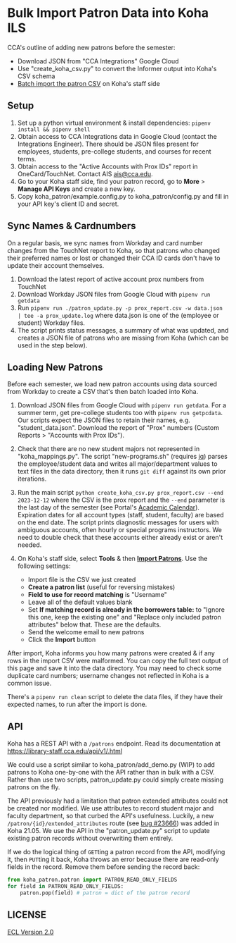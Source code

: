 # Bulk Import Patron Data into Koha ILS

CCA's outline of adding new patrons before the semester:

- Download JSON from "CCA Integrations" Google Cloud
- Use "create_koha_csv.py" to convert the Informer output into Koha's CSV schema
- [Batch import the patron CSV](https://library-staff.cca.edu/cgi-bin/koha/tools/import_borrowers.pl) on Koha's staff side

## Setup

1. Set up a python virtual environment & install dependencies: `pipenv install && pipenv shell`
1. Obtain access to CCA Integrations data in Google Cloud (contact the Integrations Engineer). There should be JSON files present for employees, students, pre-college students, and courses for recent terms.
1. Obtain access to the "Active Accounts with Prox IDs" report in OneCard/TouchNet. Contact AIS <ais@cca.edu>.
1. Go to your Koha staff side, find your patron record, go to **More** > **Manage API Keys** and create a new key.
1. Copy koha_patron/example.config.py to koha_patron/config.py and fill in your API key's client ID and secret.

## Sync Names & Cardnumbers

On a regular basis, we sync names from Workday and card number changes from the TouchNet report to Koha, so that patrons who changed their preferred names or lost or changed their CCA ID cards don't have to update their account themselves.

1. Download the latest report of active account prox numbers from TouchNet
1. Download Workday JSON files from Google Cloud with `pipenv run getdata`
1. Run `pipenv run ./patron_update.py -p prox_report.csv -w data.json | tee -a prox_update.log` where data.json is one of the (employee or student) Workday files.
1. The script prints status messages, a summary of what was updated, and creates a JSON file of patrons who are missing from Koha (which can be used in the step below).

## Loading New Patrons

Before each semester, we load new patron accounts using data sourced from Workday to create a CSV that's then batch loaded into Koha.

1. Download JSON files from Google Cloud with `pipenv run getdata`. For a summer term, get pre-college students too with `pipenv run getpcdata`. Our scripts expect the JSON files to retain their names, e.g. "student_data.json". Download the report of "Prox" numbers (Custom Reports > "Accounts with Prox IDs").

1. Check that there are no new student majors not represented in "koha_mappings.py". The script "new-programs.sh" (requires [jq](https://stedolan.github.io/jq/)) parses the employee/student data and writes all major/department values to text files in the data directory, then it runs `git diff` against its own prior iterations.

1. Run the main script `python create_koha_csv.py prox_report.csv --end 2023-12-12` where the CSV is the prox report and the `--end` parameter is the last day of the semester (see Portal's [Academic Calendar](https://portal.cca.edu/calendar)). Expiration dates for all account types (staff, student, faculty) are based on the end date. The script prints diagnostic messages for users with ambiguous accounts, often hourly or special programs instructors. We need to double check that these accounts either already exist or aren't needed.

1. On Koha's staff side, select **Tools** & then **[Import Patrons](https://library-staff.cca.edu/cgi-bin/koha/tools/import_borrowers.pl)**. Use the following settings:

    - Import file is the CSV we just created
    - **Create a patron list** (useful for reversing mistakes)
    - **Field to use for record matching** is "Username"
    - Leave all of the default values blank
    - Set **If matching record is already in the borrowers table:** to "Ignore this one, keep the existing one" and "Replace only included patron attributes" below that. These are the defaults.
    - Send the welcome email to new patrons
    - Click the **Import** button

After import, Koha informs you how many patrons were created & if any rows in the import CSV were malformed. You can copy the full text output of this page and save it into the data directory. You may need to check some duplicate card numbers; username changes not reflected in Koha is a common issue.

There's a `pipenv run clean` script to delete the data files, if they have their expected names, to run after the import is done.

## API

Koha has a REST API with a `/patrons` endpoint. Read its documentation at https://library-staff.cca.edu/api/v1/.html

We could use a script similar to koha_patron/add_demo.py (WIP) to add patrons to Koha one-by-one with the API rather than in bulk with a CSV. Rather than use two scripts, patron_update.py could simply create missing patrons on the fly.

The API previously had a limitation that patron extended attributes could not be created nor modified. We use attributes to record student major and faculty department, so that curbed the API's usefulness. Luckily, a new `/patron/{id}/extended_attributes` route (see [bug #23666](https://bugs.koha-community.org/bugzilla3/show_bug.cgi?id=23666)) was added in Koha 21.05. We use the API in the "patron_update.py" script to update existing patron records without overwriting them entirely.

If we do the logical thing of `GET`ting a patron record from the API, modifying it, then `PUT`ting it back, Koha throws an error because there are read-only fields in the record. Remove them before sending the record back:

```py
from koha_patron.patron import PATRON_READ_ONLY_FIELDS
for field in PATRON_READ_ONLY_FIELDS:
    patron.pop(field) # patron = dict of the patron record
```

## LICENSE

[ECL Version 2.0](https://opensource.org/licenses/ECL-2.0)
